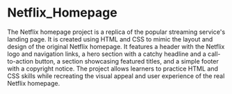 # Netflix_Homepage

The Netflix homepage project is a replica of the popular streaming service's landing page. It is created using HTML and CSS to mimic the layout and design of the original 
Netflix homepage. It features a header with the Netflix logo and navigation links, a hero section with a catchy headline and a call-to-action button, a section showcasing 
featured titles, and a simple footer with a copyright notice. The project allows learners to practice HTML and CSS skills while recreating the visual appeal and user experience
of the real Netflix homepage.
